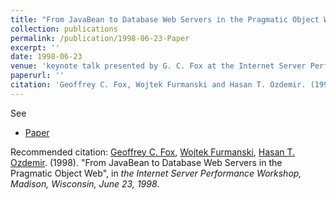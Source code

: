 ```yaml
---
title: "From JavaBean to Database Web Servers in the Pragmatic Object Web"
collection: publications
permalink: /publication/1998-06-23-Paper
excerpt: ''
date: 1998-06-23
venue: 'keynote talk presented by G. C. Fox at the Internet Server Performance Workshop, Madison, Wisconsin, June 23'
paperurl: ''
citation: 'Geoffrey C. Fox, Wojtek Furmanski and Hasan T. Ozdemir. (1998). &quot;From JavaBean to Database Web Servers in the Pragmatic Object Web&quot;, in <i>the Internet Server Performance Workshop, Madison, Wisconsin, June 23, 1998</i>. '
---
```


See
- [Paper](http://www.new-npac.org/users/fox/documents/furmpapers/wisc98paper13.html)

Recommended citation: [Geoffrey C. Fox](https://www.linkedin.com/in/geoffrey-fox-10581a1/), [Wojtek Furmanski](https://www.linkedin.com/in/wojtek-furmanski-30248957/), [Hasan T. Ozdemir](https://www.linkedin.com/in/hasantimucinozdemir/). (1998). "From JavaBean to Database Web Servers in the Pragmatic Object Web", in <i>the Internet Server Performance Workshop, Madison, Wisconsin, June 23, 1998</i>.
